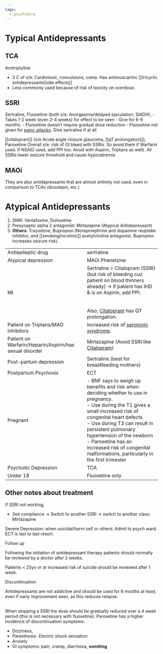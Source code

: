 ```yaml
---
tags:
  - psychiatry
---
```

# Typical Antidepressants
## TCA
Amitriptyline
- 3 C of s/e: Cardiotoxic, convulsions, coma. Has antimuscarinic [[tricyclic antidepressants|side effects]]
- Less commonly used because of risk of toxicity on overdose.
## SSRI
Sertraline, Fluoxetine (both s/e: Anorgasmia/delayed ejaculation, SIADH),
	- Takes 1-2 week (even 2-4 weeks) for effect to be seen
	- Give for 6-9 months.
	- Fluoxetine doesn’t require gradual dose reduction
	- Fluoxetine not given for [panic attacks](onenote:#Psych&section-id={210C3954-BE8B-A24C-8E7F-F1B991349700}&page-id={50279C6F-F501-4FDA-8DF5-A29A9661E516}&object-id={812A8590-5C5D-4878-B3BE-03276416A56F}&99&base-path=https://d.docs.live.net/450c0e1b0b9c7922/Documents/Onenote/MBBS/PLAB%201%20+%20MSRA.one). Give sertraline if at all

[[citalopram]] (s/e Acute angle closure glaucoma, [[qT prolongation]]),
Paroxetine
Overall s/e: risk of GI bleed with SSRIs. So avoid them if Warfarin used. If NSAID used, add PPI too. Avoid with Aspirin, Triptans as well).
All SSRIs lower seizure threshold and cause hyponatremia

## MAOi
They are also antidepressants that are almost entirely not used, even in comparison to TCAs (dosulepin, etc.)

# Atypical Antidepressants
1. SNRI: Venlafaxine, Duloxetine
2. Presynaptic alpha 2 antagonist: Mirtazapine (Atypical Antidepressant)
3. **Others**: Trazodone, Bupropion (Norepinephrine and dopamine reuptake inhibitor, and [[smoking|nicotinic]] acetylcholine antagonist. Bupropion increases seizure risk).

|   |   |
|---|---|
|Antiepileptic drug|sertraline|
|Atypical depression|MAOi Phenelzine|
|MI|Sertraline > Citalopram (SSRI) (but risk of bleeding cuz patient on blood thinners already) -> if patient has IHD & is on Aspirin, add PPI.<br><br>  <br>Also, [Citalopram](onenote:#Pharma&section-id={210C3954-BE8B-A24C-8E7F-F1B991349700}&page-id={7138171D-7A77-48F3-98E0-98EEDA80D74B}&object-id={14D6ED12-E719-440E-B368-B9F237F0A802}&50&base-path=https://d.docs.live.net/450c0e1b0b9c7922/Documents/Onenote/MBBS/PLAB%201%20+%20MSRA.one) has QT prolongation.|
|Patient on Triptans/MAO inhibitors|Increased risk of [serotonin syndrome](onenote:#Pharma&section-id={210C3954-BE8B-A24C-8E7F-F1B991349700}&page-id={7138171D-7A77-48F3-98E0-98EEDA80D74B}&object-id={81682394-F2ED-46DC-A7CC-9869FD58E299}&91&base-path=https://d.docs.live.net/450c0e1b0b9c7922/Documents/Onenote/MBBS/PLAB%201%20+%20MSRA.one).|
|Patient on Warfarin/Heparin/Aspirin/has sexual disorder|Mirtazapine (Avoid SSRI like [Citalopram](onenote:#Pharma&section-id={210C3954-BE8B-A24C-8E7F-F1B991349700}&page-id={7138171D-7A77-48F3-98E0-98EEDA80D74B}&object-id={14D6ED12-E719-440E-B368-B9F237F0A802}&50&base-path=https://d.docs.live.net/450c0e1b0b9c7922/Documents/Onenote/MBBS/PLAB%201%20+%20MSRA.one))|
|Post-partum depression|Sertraline (best for breastfeeding mothers)|
|Postpartum Psychosis|ECT|
|Pregnant|- BNF says to weigh up benefits and risk when deciding whether to use in pregnancy.<br>- Use during the T1 gives a small increased risk of congenital heart defects<br>- Use during T3 can result in persistent pulmonary hypertension of the newborn<br>- Paroxetine has an increased risk of congenital malformations, particularly in the first trimester|
|Psychotic Depression|TCA|
|Under 18|Fluoxetine only|

## Other notes about treatment

If SSRI not working,

- See compliance -> Switch to another SSRI -> switch to another class: Mirtazapine

Severe Depression: when suicidal/harm self or others: Admit to psych ward. ECT is last to last resort.

Follow up

Following the initiation of antidepressant therapy patients should normally be reviewed by a doctor after 2 weeks.

Patients < 25yo or at increased risk of suicide should be reviewed after 1 week.

Discontinuation

Antidepressants are not addictive and should be used for 6 months at least, even if early improvement seen, as this reduces relapse.  
 

When stopping a SSRI the dose should be gradually reduced over a 4 week period (this is not necessary with fluoxetine). Paroxetine has a higher incidence of discontinuation symptoms.

- Dizziness,
- Paresthesia- Electric shock sensation
- Anxiety
- GI symptoms: pain, cramp, diarrhoea, **vomiting**
